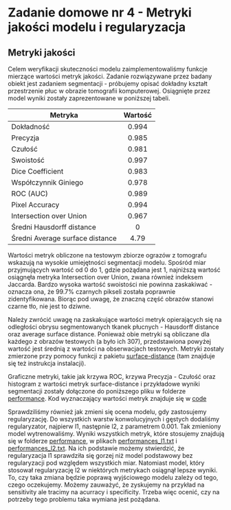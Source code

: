 # Zadanie domowe nr 4 - Metryki jakości modelu i regularyzacja

## Metryki jakości

Celem weryfikacji skuteczności modelu zaimplementowaliśmy funkcje mierzące wartości metryk jakości. Zadanie rozwiązywane przez badany obiekt jest zadaniem segmentacji - próbujemy opisać dokładny kształt przestrzenie płuc w obrazie tomografii komputerowej. Osiągnięte przez model wyniki zostały zaprezentowane w poniższej tabeli.


| Metryka                               | Wartość       |
| ------------------------------------- |:-------------:|
| Dokładność                            | 0.994         |
| Precyzja                              | 0.985         |
| Czułość                               | 0.981         |
| Swoistość                             | 0.997         |
| Dice Coefficient                      | 0.983         |
| Współczynnik Giniego                  | 0.978         |
| ROC (AUC)                             | 0.989         |
| Pixel Accuracy                        | 0.994         |
| Intersection over Union               | 0.967         |
| Średni Hausdorff distance             | 0             |
| Średni Average surface distance       | 4.79          |

Wartości metryk obliczone na testowym zbiorze ograzów z tomografu wskazują na wysokie umiejętności segmentacji modelu. Spośród miar przyjmujących wartość od 0 do 1, gdzie pożądana jest 1, najniższą wartość osiągnęła metryka Intersection over Union, zwana również indeksem Jaccarda. Bardzo wysoka wartość swoistości nie powinna zaskakiwać - oznacza ona, że 99.7% czarnych pikseli została poprawnie zidentyfikowana. Biorąc pod uwagę, że znaczną część obrazów stanowi czarne tło, nie jest to dziwne.

Należy zwrócić uwagę na zaskakujące wartości metryk opierających się na odległości obrysu segmentowanych tkanek płucnych - Hausdorff distance oraz average surface distance. Ponieważ obie metryki są obliczane dla każdego z obrazów testowych (a było ich 307), przedstawiona powyżej wartość jest średnią z wartości na obserwacjach testowych. Metryki zostały zmierzone przy pomocy funkcji z pakietu [surface-distance](https://github.com/deepmind/surface-distance) (tam znajduje się też instrukcja instalacji).

Graficzne metryki, takie jak krzywa ROC, krzywa Precyzja - Czułość oraz histogram z wartości metryk surface-distance i przykładowe wyniki segmentacji zostały dołączone do poniższego pliku w folderze [performance](./performance). Kod wyznaczający wartości metryk znajduje się w [code](./code)

Sprawdziliśmy również jak zmieni się ocena modelu, gdy zastosujemy regularyzację. Do wszystkich warstw konwolucyjnych i gęstych dodaliśmy regularyzator, najpierw l1, następnie l2, z parametrem 0.001. Tak zmieniony model wytrenowaliśmy. Wyniki wszystkich metryk, które stosujemy znajdują się w folderze [performance](./performance), w plikach [performances_l1.txt](./performance/performances_l1.txt) i [performances_l2.txt](./performance/performances_l2.txt). Na ich podstawie możemy stwierdzić, że regularyzacja l1 sprawdziła się gorzej niż model podstawowy bez regularyzacji pod względem wszystkich miar. Natomiast model, który stosował regularyzację l2 w niektórych metrykach osiągnął lepsze wyniki. To, czy taka zmiana będzie poprawą wyjściowego modelu zależy od tego, czego oczekujemy. Możemy zauważyć, że zyskujemy na przykład na sensitivity ale tracimy na acurracy i specificity. Trzeba więc ocenić, czy na potrzeby tego problemu taka wymiana jest pożądana.
